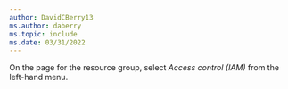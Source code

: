 ```yaml
---
author: DavidCBerry13
ms.author: daberry
ms.topic: include
ms.date: 03/31/2022
---
```

On the page for the resource group, select *Access control (IAM)* from the left-hand menu.
